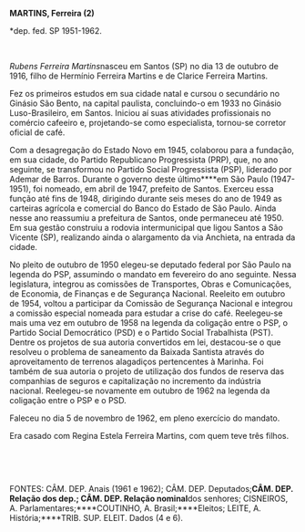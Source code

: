 **MARTINS, Ferreira (2)**

\*dep. fed. SP 1951-1962.

 

*Rubens Ferreira Martins*nasceu em Santos (SP) no dia 13 de outubro de
1916, filho de Hermínio Ferreira Martins e de Clarice Ferreira Martins.

Fez os primeiros estudos em sua cidade natal e cursou o secundário no
Ginásio São Bento, na capital paulista, concluindo-o em 1933 no Ginásio
Luso-Brasileiro, em Santos. Iniciou aí suas atividades profissionais no
comércio cafeeiro e, projetando-se como especialista, tornou-se corretor
oficial de café.

Com a desagregação do Estado Novo em 1945, colaborou para a fundação, em
sua cidade, do Partido Republicano Progressista (PRP), que, no ano
seguinte, se transformou no Partido Social Progressista (PSP), liderado
por Ademar de Barros. Durante o governo deste último****em São Paulo
(1947-1951), foi nomeado, em abril de 1947, prefeito de Santos. Exerceu
essa função até fins de 1948, dirigindo durante seis meses do ano de
1949 as carteiras agrícola e comercial do Banco do Estado de São Paulo.
Ainda nesse ano reassumiu a prefeitura de Santos, onde permaneceu até
1950. Em sua gestão construiu a rodovia intermunicipal que ligou Santos
a São Vicente (SP), realizando ainda o alargamento da via Anchieta, na
entrada da cidade.

No pleito de outubro de 1950 elegeu-se deputado federal por São Paulo na
legenda do PSP, assumindo o mandato em fevereiro do ano seguinte. Nessa
legislatura, integrou as comissões de Transportes, Obras e Comunicações,
de Economia, de Finanças e de Segurança Nacional. Reeleito em outubro de
1954, voltou a participar da Comissão de Segurança Nacional e integrou a
comissão especial nomeada para estudar a crise do café. Reelegeu-se mais
uma vez em outubro de 1958 na legenda da coligação entre o PSP, o
Partido Social Democrático (PSD) e o Partido Social Trabalhista (PST).
Dentre os projetos de sua autoria convertidos em lei, destacou-se o que
resolveu o problema de saneamento da Baixada Santista através do
aproveitamento de terrenos alagadiços pertencentes à Marinha. Foi também
de sua autoria o projeto de utilização dos fundos de reserva das
companhias de seguros e capitalização no incremento da indústria
nacional. Reelegeu-se novamente em outubro de 1962 na legenda da
coligação entre o PSP e o PSD.

Faleceu no dia 5 de novembro de 1962, em pleno exercício do mandato.

Era casado com Regina Estela Ferreira Martins, com quem teve três
filhos.

 

 

FONTES: CÂM. DEP. Anais (1961 e 1962); CÂM. DEP. Deputados;****CÂM. DEP.
Relação dos dep.; CÂM. DEP. Relação nominal****dos senhores; CISNEIROS,
A. Parlamentares;****COUTINHO, A. Brasil;****Eleitos; LEITE, A.
História;****TRIB. SUP. ELEIT. Dados (4 e 6).

 
